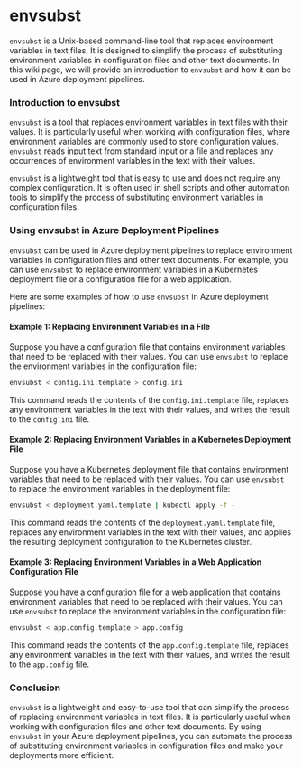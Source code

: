 # envsubst

`envsubst` is a Unix-based command-line tool that replaces environment variables in text files. It is designed to simplify the process of substituting environment variables in configuration files and other text documents. In this wiki page, we will provide an introduction to `envsubst` and how it can be used in Azure deployment pipelines.

### Introduction to envsubst

`envsubst` is a tool that replaces environment variables in text files with their values. It is particularly useful when working with configuration files, where environment variables are commonly used to store configuration values. `envsubst` reads input text from standard input or a file and replaces any occurrences of environment variables in the text with their values.

`envsubst` is a lightweight tool that is easy to use and does not require any complex configuration. It is often used in shell scripts and other automation tools to simplify the process of substituting environment variables in configuration files.

### Using envsubst in Azure Deployment Pipelines

`envsubst` can be used in Azure deployment pipelines to replace environment variables in configuration files and other text documents. For example, you can use `envsubst` to replace environment variables in a Kubernetes deployment file or a configuration file for a web application.

Here are some examples of how to use `envsubst` in Azure deployment pipelines:

#### Example 1: Replacing Environment Variables in a File

Suppose you have a configuration file that contains environment variables that need to be replaced with their values. You can use `envsubst` to replace the environment variables in the configuration file:

```bash
envsubst < config.ini.template > config.ini
```

This command reads the contents of the `config.ini.template` file, replaces any environment variables in the text with their values, and writes the result to the `config.ini` file.

#### Example 2: Replacing Environment Variables in a Kubernetes Deployment File

Suppose you have a Kubernetes deployment file that contains environment variables that need to be replaced with their values. You can use `envsubst` to replace the environment variables in the deployment file:

```bash
envsubst < deployment.yaml.template | kubectl apply -f -
```

This command reads the contents of the `deployment.yaml.template` file, replaces any environment variables in the text with their values, and applies the resulting deployment configuration to the Kubernetes cluster.

#### Example 3: Replacing Environment Variables in a Web Application Configuration File

Suppose you have a configuration file for a web application that contains environment variables that need to be replaced with their values. You can use `envsubst` to replace the environment variables in the configuration file:

```bash
envsubst < app.config.template > app.config
```

This command reads the contents of the `app.config.template` file, replaces any environment variables in the text with their values, and writes the result to the `app.config` file.

### Conclusion

`envsubst` is a lightweight and easy-to-use tool that can simplify the process of replacing environment variables in text files. It is particularly useful when working with configuration files and other text documents. By using `envsubst` in your Azure deployment pipelines, you can automate the process of substituting environment variables in configuration files and make your deployments more efficient.

